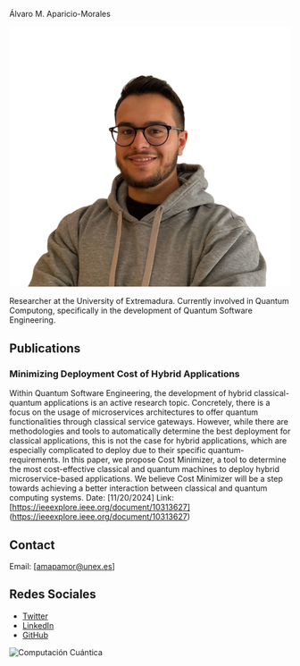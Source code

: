 Álvaro M. Aparicio-Morales
<p align="center">
  <img src="profile_photo.png" alt="Profile photo">
</p>
Researcher at the University of Extremadura. Currently involved in Quantum Computong, specifically in the development of Quantum Software Engineering.

## Publications

### Minimizing Deployment Cost of Hybrid Applications
Within Quantum Software Engineering, the development of hybrid classical-quantum applications is an active research topic. Concretely, there is a focus on the usage of microservices architectures to offer quantum functionalities through classical service gateways. However, while there are methodologies and tools to automatically determine the best deployment for classical applications, this is not the case for hybrid applications, which are especially complicated to deploy due to their specific quantum-requirements. In this paper, we propose Cost Minimizer, a tool to determine the most cost-effective classical and quantum machines to deploy hybrid microservice-based applications. We believe Cost Minimizer will be a step towards achieving a better interaction between classical and quantum computing systems.
Date: [11/20/2024]
Link: [https://ieeexplore.ieee.org/document/10313627] (https://ieeexplore.ieee.org/document/10313627)

<!-- Agrega más trabajos aquí según sea necesario -->

## Contact

Email: [amapamor@unex.es]

## Redes Sociales

- [Twitter](https://twitter.com/AlvaroApaMor)
- [LinkedIn](https://www.linkedin.com/in/alvaromapariciomorales/)
- [GitHub](https://github.com/AlvaroMAM)

![Computación Cuántica](computacion_cuántica.jpg)
